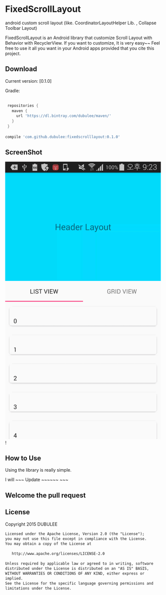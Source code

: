 # FixedScrollLayout
android custom scroll layout (like. CoordinatorLayoutHelper Lib. , Collapse Toolbar Layout) 

FixedScrollLayout is an Android library that customize Scroll Layout with Behavior with RecyclerView.
If you want to customize, It is very easy~~ 
Feel free to use it all you want in your Android apps provided that you cite this project.

Download
--------

Current version: [0.1.0]

Gradle:
```groovy

 repositories {  
   maven {  
     url 'https://dl.bintray.com/dubulee/maven/'  
   }  
 }  

compile 'com.github.dubulee:fixedscrolllayout:0.1.0'
```

ScreenShot
------
![ScreenShot](art/coordinatorlayouthelperscreenshot.gif)!

How to Use
------
Using the library is really simple.

I will ~~~ Update ~~~~~~ ~~~ 

Welcome the pull request
-------------------------

License
-------------------------
Copyright 2015 DUBULEE

    Licensed under the Apache License, Version 2.0 (the "License");
    you may not use this file except in compliance with the License.
    You may obtain a copy of the License at

       http://www.apache.org/licenses/LICENSE-2.0

    Unless required by applicable law or agreed to in writing, software
    distributed under the License is distributed on an "AS IS" BASIS,
    WITHOUT WARRANTIES OR CONDITIONS OF ANY KIND, either express or implied.
    See the License for the specific language governing permissions and
    limitations under the License.
